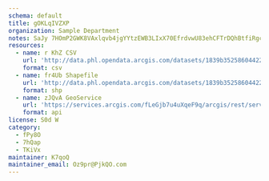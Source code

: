 ```yaml
---
schema: default
title: gOKLqIVZXP 
organization: Sample Department 
notes: SaJy 7HOmP2GWK8VAxlqvb4jgYYtzEWB3LIxX70EfrdvwU83ehCFTrDQhBtfiRgcyLMdZSuH6bCQ92Oj1Kn1mJqZwA0IRX4ki5Gs 
resources:
  - name: r KhZ CSV
    url: 'http://data.phl.opendata.arcgis.com/datasets/1839b35258604422b0b520cbb668df0d_0.csv'
    format: csv
  - name: fr4Ub Shapefile
    url: 'http://data.phl.opendata.arcgis.com/datasets/1839b35258604422b0b520cbb668df0d_0.zip'
    format: shp
  - name: zJQvA GeoService
    url: 'https://services.arcgis.com/fLeGjb7u4uXqeF9q/arcgis/rest/services/Air_Monitoring_Stations/FeatureServer/0/query'
    format: api
license: S0d W 
category:
  - fPy8O 
  - 7hQap 
  - TKiVx 
maintainer: K7qoQ  
maintainer_email: Oz9pr@PjkQO.com
---
```


